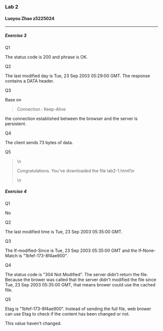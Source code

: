 ### Lab 2

#### Luoyou Zhao z5225024

***

##### Exercise 3

Q1

The status code is 200 and phrase is OK.

Q2

The last modified day is Tue, 23 Sep 2003 05:29:00 GMT. The response contains a DATA header.

Q3

Base on

> Connection : Keep-Alive

the connection established between the browser and the server is persistent.

Q4

The client sends 73 bytes of data.

Q5

> <html>\n
>
> Congratulations. You've downloaded the file lab2-1.html!\n
>
> <html>\n

##### Exercise 4

Q1

No

Q2

The last modified time is Tue, 23 Sep 2003 05:35:00 GMT.

Q3

The If-modified-Since is Tue, 23 Sep 2003 05:35:00 GMT and the If-None-Match is "1bfef-173-8f4ae900".

Q4

The status code is "304 Not Modified". The server didn't return the file. Because the brower was called that the server didn't modified the file since Tue, 23 Sep 2003 05:35:00 GMT, that means brower could use the cached file.

Q5

Etag is "1bfef-173-8f4ae900". Instead of sending the full file, web brower can use Etag to check if the content has been changed or not. 

This value haven't changed.